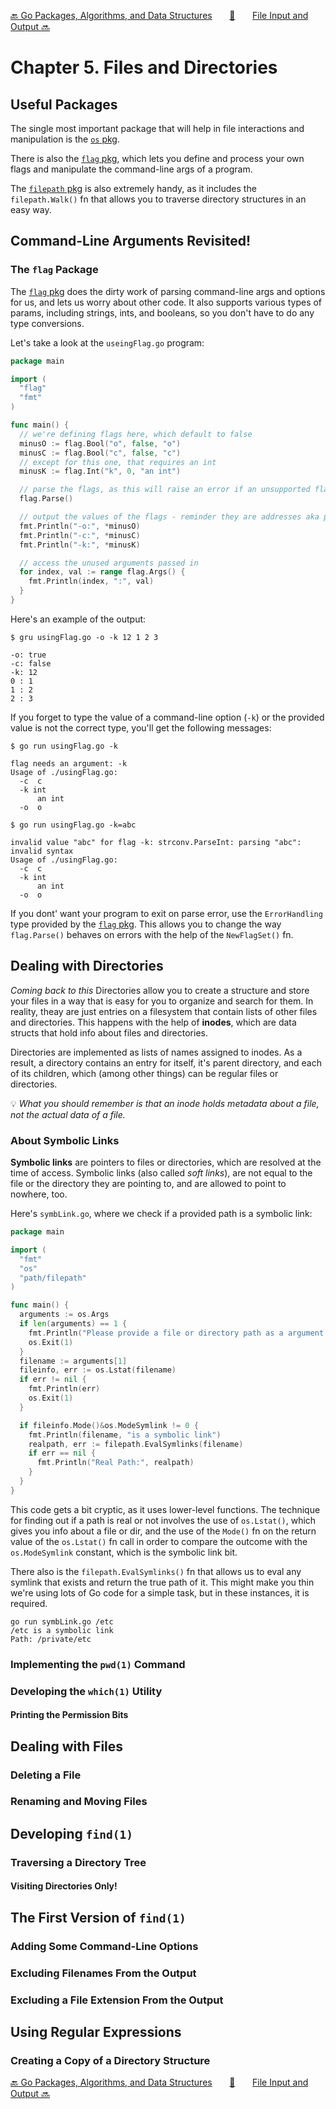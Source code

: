 [🔙 Go Packages, Algorithms, and Data Structures][previous-chapter]&nbsp;&nbsp;&nbsp;&nbsp;&nbsp;&nbsp;&nbsp;[🏡][readme]&nbsp;&nbsp;&nbsp;&nbsp;&nbsp;&nbsp;&nbsp;[File Input and Output 🔜][upcoming-chapter]

# Chapter 5. Files and Directories

## Useful Packages

The single most important package that will help in file interactions and manipulation is the
[`os` pkg][pkg/os]. 

There is also the [`flag` pkg][pkg/flag], which lets you define and process your own flags and
manipulate the command-line args of a program.

The [`filepath` pkg][pkg/filepath] is also extremely handy, as it includes the `filepath.Walk()`
fn that allows you to traverse directory structures in an easy way.

## Command-Line Arguments Revisited!

### The `flag` Package

The [`flag` pkg][pkg/flag] does the dirty work of parsing command-line args and options for us,
and lets us worry about other code. It also supports various types of params, including strings,
ints, and booleans, so you don't have to do any type conversions.

Let's take a look at the `useingFlag.go` program:


```go
package main

import (
  "flag"
  "fmt"
)

func main() {
  // we're defining flags here, which default to false
  minusO := flag.Bool("o", false, "o")
  minusC := flag.Bool("c", false, "c")
  // except for this one, that requires an int
  minusK := flag.Int("k", 0, "an int")

  // parse the flags, as this will raise an error if an unsupported flag is passed in
  flag.Parse()

  // output the values of the flags - reminder they are addresses aka pointers
  fmt.Println("-o:", *minusO)
  fmt.Println("-c:", *minusC)
  fmt.Println("-k:", *minusK)

  // access the unused arguments passed in
  for index, val := range flag.Args() {
    fmt.Println(index, ":", val)
  }
}
```

Here's an example of the output:

```
$ gru usingFlag.go -o -k 12 1 2 3

-o: true
-c: false
-k: 12
0 : 1
1 : 2
2 : 3
```

If you forget to type the value of a command-line option (`-k`) or the provided value is not the
correct type, you'll get the following messages:


```
$ go run usingFlag.go -k

flag needs an argument: -k
Usage of ./usingFlag.go:
  -c  c
  -k int
      an int
  -o  o

$ go run usingFlag.go -k=abc

invalid value "abc" for flag -k: strconv.ParseInt: parsing "abc": invalid syntax
Usage of ./usingFlag.go:
  -c  c
  -k int
      an int
  -o  o
```

If you dont' want your program to exit on parse error, use the `ErrorHandling` type provided by
the [`flag` pkg][pkg/flag]. This allows you to change the way `flag.Parse()` behaves on errors
with the help of the `NewFlagSet()` fn.

## Dealing with Directories

_Coming back to this_
Directories allow you to create a structure and store your files in a way that is easy for you to
organize and search for them. In reality, theay are just entries on a filesystem that contain lists
of other files and directories. This happens with the help of **inodes**, which are data structs that
hold info about files and directories.

Directories are implemented as lists of names assigned to inodes. As a result, a directory contains an
entry for itself, it's parent directory, and each of its children, which (among other things) can be
regular files or directories.

💡 _What you should remember is that an inode holds metadata about a file, not the actual data of a 
file._

### About Symbolic Links

**Symbolic links** are pointers to files or directories, which are resolved at the time of access.
Symbolic links (also called _soft links_), are not equal to the file or the directory they are
pointing to, and are allowed to point to nowhere, too.

Here's `symbLink.go`, where we check if a provided path is a symbolic link:


```go
package main

import (
  "fmt"
  "os"
  "path/filepath"
)

func main() {
  arguments := os.Args
  if len(arguments) == 1 {
    fmt.Println("Please provide a file or directory path as a argument!")
    os.Exit(1)
  }
  filename := arguments[1]
  fileinfo, err := os.Lstat(filename)
  if err != nil {
    fmt.Println(err)
    os.Exit(1)
  }

  if fileinfo.Mode()&os.ModeSymlink != 0 {
    fmt.Println(filename, "is a symbolic link")
    realpath, err := filepath.EvalSymlinks(filename)
    if err == nil {
      fmt.Println("Real Path:", realpath)
    }
  }
}
```

This code gets a bit cryptic, as it uses lower-level functions. The technique for finding out if a
path is real or not involves the use of `os.Lstat()`, which gives you info about a file or dir, and
the use of the `Mode()` fn on the return value of the `os.Lstat()` fn call in order to compare
the outcome with the `os.ModeSymlink` constant, which is the symbolic link bit.

There also is the `filepath.EvalSymlinks()` fn that allows us to eval any symlink that exists and
return the true path of it. This might make you thin we're using lots of Go code for a simple task,
but in these instances, it is required.


```
go run symbLink.go /etc
/etc is a symbolic link
Path: /private/etc
```

### Implementing the `pwd(1)` Command

### Developing the `which(1)` Utility

#### Printing the Permission Bits

## Dealing with Files

### Deleting a File

### Renaming and Moving Files

## Developing `find(1)`

### Traversing a Directory Tree

#### Visiting Directories Only!

## The First Version of `find(1)`

### Adding Some Command-Line Options

### Excluding Filenames From the Output

### Excluding a File Extension From the Output

## Using Regular Expressions

### Creating a Copy of a Directory Structure

[🔙 Go Packages, Algorithms, and Data Structures][previous-chapter]&nbsp;&nbsp;&nbsp;&nbsp;&nbsp;&nbsp;&nbsp;[🏡][readme]&nbsp;&nbsp;&nbsp;&nbsp;&nbsp;&nbsp;&nbsp;[File Input and Output 🔜][upcoming-chapter]

[readme]: README.md
[previous-chapter]: ch04-go-packages-algorithms-and-data-structures.md
[upcoming-chapter]: ch06-file-input-and-output.md
[pkg/os]: https://golang.org/pkg/os/
[pkg/flag]: https://golang.org/pkg/flag/
[pkg/filepath]: https://golang.org/pkg/filepath/
